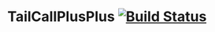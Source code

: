 # TailCallPlusPlus [![Build Status](https://magnum.travis-ci.com/fazouane-marouane/TailCallPlusPlus.svg?token=morfvWUxyqtA6TfJpxsq)](https://magnum.travis-ci.com/fazouane-marouane/TailCallPlusPlus)
